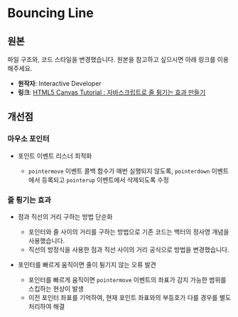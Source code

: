 # Bouncing Line

## 원본

파일 구조와, 코드 스타일을 변경했습니다. 원본을 참고하고 싶으시면 아래 링크를 이용해주세요.

- **원작자**: Interactive Developer
- **링크**: [HTML5 Canvas Tutorial : 자바스크립트로 줄 튕기는 효과 만들기](https://www.youtube.com/watch?v=dXhAQbE8iBg&list=PLGf_tBShGSDNGHhFBT4pKFRMpiBrZJXCm&index=3)

## 개선점

### 마우소 포인터

- 포인트 이벤트 리스너 최적화

  - `pointermove` 이벤트 콜백 함수가 매번 실행되지 않도록, `pointerdown` 이벤트에서 등록되고 `pointerup` 이벤트에서 삭제되도록 수정

### 줄 튕기는 효과

- 점과 직선의 거리 구하는 방법 단순화

  - 포인터와 줄 사이의 거리를 구하는 방법으로 기존 코드는 백터의 정사영 개념을 사용했습니다.
  - 직선의 방정식을 사용한 점과 직선 사이의 거리 공식으로 방법을 변경했습니다.

- 포인터를 빠르게 움직이면 줄이 튕기지 않는 오류 발견

  - 포인터를 빠르게 움직이면 `pointermove` 이벤트의 좌표가 감지 가능한 범위를 스킵하는 현상이 발생
  - 이전 포인터 좌표를 기억하여, 현재 포인트 좌표와의 부등호가 다를 경우를 별도 처리하여 해결
